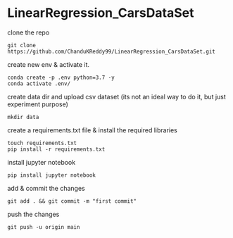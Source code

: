 # LinearRegression_CarsDataSet

clone the repo
```
git clone https://github.com/ChanduKReddy99/LinearRegression_CarsDataSet.git
```
create new env & activate it.
```
conda create -p .env python=3.7 -y
conda activate .env/
```
create data dir and upload csv dataset (its not an ideal way to do it, but just experiment purpose)
```
mkdir data
```
create a requirements.txt file & install the required libraries

```
touch requirements.txt 
pip install -r requirements.txt
```
install jupyter notebook

```
pip install jupyter notebook
```
add & commit the changes
```
git add . && git commit -m "first commit"
```
push the changes
```
git push -u origin main
```

